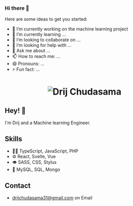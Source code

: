 

### Hi there 👋


<!-- **Drij77/Drij77** is a ✨ _special_ ✨ repository because its `README.md` (this file) appears on your GitHub profile.  -->

Here are some ideas to get you started:

- 🔭 I’m currently working on the machine learning project
- 🌱 I’m currently learning ...
- 👯 I’m looking to collaborate on ...
- 🤔 I’m looking for help with ...
- 💬 Ask me about ...
- 📫 How to reach me: ...
- 😄 Pronouns: ...
- ⚡ Fun fact: ...


 
 <h1 align="center">
  <img src="https://raw.githubusercontent.com/drij77/drij/master/name.svg" alt="Drij Chudasama" />
</h1>

## Hey! 👋
I'm Drij and a Machine learning Engineer.
<!-- 
- 🧭 Founder at [@th8ta](https://github.com/th8ta) and [@useverto](https://github.com/useverto)

- 👥 Core team member at [@nestdotland](https://github.com/nestdotland) -->

## Skills
- 👨‍💻 TypeScript, JavaScript, PHP
- ⚙️ React, Svelte, Vue
- 👁️ SASS, CSS, Stylus
- 💽 MySQL, SQL, Mongo

## Contact
<!-- - [marton.lederer.hu](https://marton.lederer.hu) -->
<!-- - [@martonlederer](https://twitter.com/martonlederer) on Twitter -->
<!-- - [@martonlederer](https://twitter.com/instagram) on Instagram -->
- [drijchudasama31@gmail.com](./) on Email
